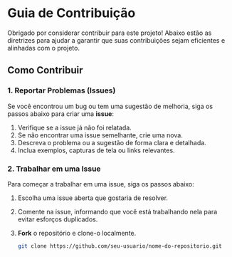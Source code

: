 # Guia de Contribuição

Obrigado por considerar contribuir para este projeto! Abaixo estão as diretrizes para ajudar a garantir que suas contribuições sejam eficientes e alinhadas com o projeto.

## Como Contribuir

### 1. Reportar Problemas (Issues)
Se você encontrou um bug ou tem uma sugestão de melhoria, siga os passos abaixo para criar uma **issue**:

1. Verifique se a issue já não foi relatada.
2. Se não encontrar uma issue semelhante, crie uma nova.
3. Descreva o problema ou a sugestão de forma clara e detalhada.
4. Inclua exemplos, capturas de tela ou links relevantes.

### 2. Trabalhar em uma Issue
Para começar a trabalhar em uma issue, siga os passos abaixo:

1. Escolha uma issue aberta que gostaria de resolver.
2. Comente na issue, informando que você está trabalhando nela para evitar esforços duplicados.
3. **Fork** o repositório e clone-o localmente.

   ```bash
   git clone https://github.com/seu-usuario/nome-do-repositorio.git
